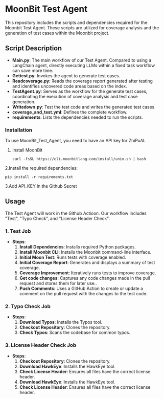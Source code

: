 # MoonBit Test Agent

This repository includes the scripts and dependencies required for the Moonbit Test Agent. These scripts are utilized for coverage analysis and the generation of test cases within the Moonbit project.

## Script Description

- **Main.py**: The main workflow of our Test Agent. Compared to using a LangChain agent, directly executing LLMs within a fixed task workflow can save more time.
- **Gettest.py**: Invokes the agent to generate test cases.
- **Readcoverage.py**: Reads the coverage report generated after testing and identifies uncovered code areas based on the index.
- **TestAgent.py**: Serves as the workflow for the generate test cases, coordinating the execution of coverage analysis and test case generation.
- **Writedown.py**: Test the test code and writes the generated test cases.
- **coverage_and_test.yml**: Defines the complete workflow.
- **requirements**: Lists the dependencies needed to run the scripts.

### Installation

To use MoonBit_Test_Agent, you need to have an API key for ZhiPuAI.

1. Install MoonBit
   ```
   curl -fsSL https://cli.moonbitlang.com/install/unix.sh | bash
   ```
2.Install the required dependencies:
   ```
   pip install -r requirements.txt
   ```
3.Add API_KEY in the Github Secret

## Usage

The Test Agent will work in the Github Actioon.
Our workflow includes "Test", "Typo Check", and "License Header Check".

### 1. Test Job
- **Steps**:
  1. **Install Dependencies**: Installs required Python packages.
  2. **Install Moonbit CLI**: Installs the Moonbit command-line interface.
  3. **Initial Moon Test**: Runs tests with coverage enabled.
  4. **Initial Coverage Report**: Generates and displays a summary of test coverage.
  5. **Coverage Improvement**: Iteratively runs tests to improve coverage.
  6. **Get code changes**: Captures any code changes made in the pull request and stores them for later use..
  7. **Push Comments**: Uses a GitHub Action to create or update a comment on the pull request with the changes to the test code.

### 2. Typo Check Job
- **Steps**:
  1. **Download Typos**: Installs the Typos tool.
  2. **Checkout Repository**: Clones the repository.
  3. **Check Typos**: Scans the codebase for common typos.

### 3. License Header Check Job
- **Steps**:
  1. **Checkout Repository**: Clones the repository.
  2. **Download HawkEye**: Installs the HawkEye tool.
  3. **Check License Header**: Ensures all files have the correct license header.
  2. **Download HawkEye**: Installs the HawkEye tool.
  3. **Check License Header**: Ensures all files have the correct license header.


